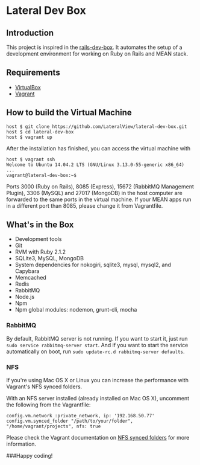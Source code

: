 # Lateral Dev Box

## Introduction

This project is inspired in the [rails-dev-box](https://github.com/rails/rails-dev-box). It automates the setup of a development environment for working on Ruby on Rails and MEAN stack.

## Requirements

* [VirtualBox](https://www.virtualbox.org)
* [Vagrant](http://vagrantup.com)

## How to build the Virtual Machine

```
host $ git clone https://github.com/LateralView/lateral-dev-box.git
host $ cd lateral-dev-box
host $ vagrant up
```

After the installation has finished, you can access the virtual machine with

```
host $ vagrant ssh
Welcome to Ubuntu 14.04.2 LTS (GNU/Linux 3.13.0-55-generic x86_64)
...
vagrant@lateral-dev-box:~$
```

Ports 3000 (Ruby on Rails), 8085 (Express), 15672 (RabbitMQ Management Plugin), 3306 (MySQL) and 27017 (MongoDB) in the host computer are forwarded to the same ports in the virtual machine. If your MEAN apps run in a different port than 8085, please change it from Vagrantfile.


## What's in the Box

* Development tools
* Git
* RVM with Ruby 2.1.2
* SQLite3, MySQL, MongoDB
* System dependencies for nokogiri, sqlite3, mysql, mysql2, and Capybara
* Memcached
* Redis
* RabbitMQ
* Node.js
* Npm
* Npm global modules: nodemon, grunt-cli, mocha

### RabbitMQ

By default, RabbitMQ server is not running. If you want to start it, just run `sudo service rabbitmq-server start`. And if you want to start the service automatically on boot, run `sudo update-rc.d rabbitmq-server defaults`.

### NFS

If you're using Mac OS X or Linux you can increase the performance with Vagrant's NFS synced folders.

With an NFS server installed (already installed on Mac OS X), uncomment the following from the Vagrantfile:

```
config.vm.network :private_network, ip: '192.168.50.77'
config.vm.synced_folder "/path/to/your/folder", "/home/vagrant/projects", nfs: true
```

Please check the Vagrant documentation on [NFS synced folders](http://docs.vagrantup.com/v2/synced-folders/nfs.html) for more information.


###Happy coding!
